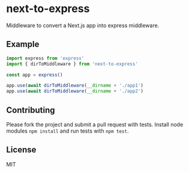 # next-to-express

Middleware to convert a Next.js app into express middleware.

## Example

````javascript
import express from 'express'
import { dirToMiddleware } from 'next-to-express'

const app = express()

app.use(await dirToMiddleware(__dirname + './app1')
app.use(await dirToMiddleware(__dirname + './app2')
````

## Contributing

Please fork the project and submit a pull request with tests. Install node modules `npm install` and run tests with `npm test`.

## License

MIT
